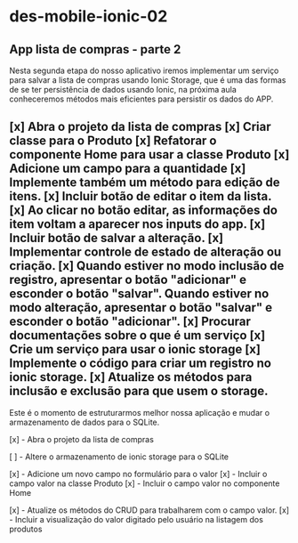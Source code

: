 # des-mobile-ionic-02
## App lista de compras - parte 2


Nesta segunda etapa do nosso aplicativo iremos implementar um serviço para salvar a lista de compras usando Ionic Storage, que é uma das formas de se ter persistência de dados usando Ionic, na próxima aula conheceremos métodos mais eficientes para persistir os dados do APP.

[x] Abra o projeto da lista de compras
[x] Criar classe para o Produto
[x] Refatorar o componente Home para usar a classe Produto
[x] Adicione um campo para a quantidade
[x] Implemente também um método para edição de itens.
    [x] Incluir botão de editar o item da lista.
    [x] Ao clicar no botão editar, as informações do item voltam a aparecer nos inputs do app.
    [x] Incluir botão de salvar a alteração.
    [x] Implementar controle de estado de alteração ou criação.
    [x] Quando estiver no modo inclusão de registro, apresentar o botão "adicionar" e esconder o botão "salvar". Quando estiver no modo alteração, apresentar o botão "salvar" e esconder o botão "adicionar".
[x] Procurar documentações sobre o que é um serviço
[x] Crie um serviço para usar o ionic storage
[x] Implemente o código para criar um registro no ionic storage.
[x] Atualize os métodos para inclusão e exclusão para que usem o storage.
---------------
Este é o momento de estruturarmos melhor nossa aplicação e mudar o armazenamento de dados para o SQLite.

[x] - Abra o projeto da lista de compras

[ ] - Altere o armazenamento de ionic storage para o SQLite

[x] - Adicione um novo campo no formulário para o valor
    [x] - Incluir o campo valor na classe Produto
    [x] - Incluir o campo valor no componente Home

[x] - Atualize os métodos do CRUD para trabalharem com o campo valor.
    [x] - Incluir a visualização do valor digitado pelo usuário na listagem dos produtos

